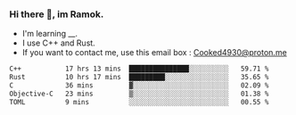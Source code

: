 ### Hi there 👋, im Ramok.

- I'm learning __.
- I use C++ and Rust.
- If you want to contact me, use this email box : Cooked4930@proton.me

<!--START_SECTION:waka-->

```txt
C++           17 hrs 13 mins  ███████████████░░░░░░░░░░   59.71 %
Rust          10 hrs 17 mins  █████████░░░░░░░░░░░░░░░░   35.65 %
C             36 mins         ▓░░░░░░░░░░░░░░░░░░░░░░░░   02.09 %
Objective-C   23 mins         ▒░░░░░░░░░░░░░░░░░░░░░░░░   01.38 %
TOML          9 mins          ░░░░░░░░░░░░░░░░░░░░░░░░░   00.55 %
```

<!--END_SECTION:waka-->
